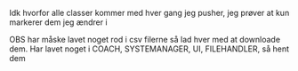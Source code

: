 Idk hvorfor alle classer kommer med hver gang jeg pusher, jeg prøver at kun markerer dem jeg ændrer i

OBS har måske lavet noget rod i csv filerne så lad hver med at downloade dem.
Har lavet noget i COACH, SYSTEMANAGER, UI, FILEHANDLER,  så hent dem
